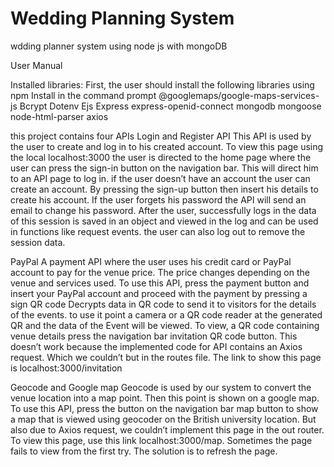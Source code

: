 # Wedding Planning System
 wdding planner system using node js with mongoDB

 User Manual

Installed libraries:
First, the user should install the following libraries using npm Install in the command prompt
@googlemaps/google-maps-services-js
Bcrypt
Dotenv
Ejs
Express
express-openid-connect
mongodb
mongoose
node-html-parser
axios

this project contains four APIs 
Login and Register API
This API is used by the user to create and log in to his created account. To view this page using the local localhost:3000 the user is directed to the home page where the user can press the sign-in button on the navigation bar. This will direct him to an API page to log in. if the user doesn’t have an account the user can create an account. By pressing the sign-up button then insert his details to create his account. If the user forgets his password the API will send an email to change his password. After the user, successfully logs in the data of this session is saved in an object and viewed in the log and can be used in functions like request events. the user can also log out to remove the session data.  

PayPal
A payment API where the user uses his credit card or PayPal account to pay for the venue price. The price changes depending on the venue and services used. To use this API, press the payment button and insert your PayPal account and proceed with the payment by pressing a sign
QR code
Decrypts data in QR code to send it to visitors for the details of the events. to use it point a camera or a QR code reader at the generated QR and the data of the Event will be viewed. To view, a QR code containing venue details press the navigation bar invitation QR code button. This doesn’t work because the implemented code for API contains an Axios request. Which we couldn’t but in the routes file. The link to show this page is localhost:3000/invitation


Geocode and Google map
Geocode is used by our system to convert the venue location into a map point. Then this point is shown on a google map. To use this API, press the button on the navigation bar map button to show a map that is viewed using geocoder on the British university location. But also due to Axios request, we couldn’t implement this page in the out router. To view this page, use this link localhost:3000/map. Sometimes the page fails to view from the first try. The solution is to refresh the page. 

